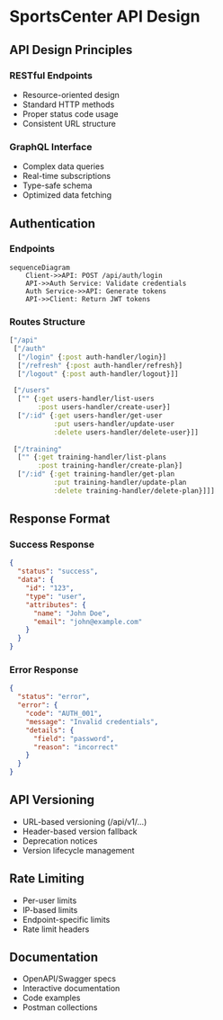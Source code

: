 # SportsCenter API Design

## API Design Principles

### RESTful Endpoints
- Resource-oriented design
- Standard HTTP methods
- Proper status code usage
- Consistent URL structure

### GraphQL Interface
- Complex data queries
- Real-time subscriptions
- Type-safe schema
- Optimized data fetching

## Authentication

### Endpoints
```mermaid
sequenceDiagram
    Client->>API: POST /api/auth/login
    API->>Auth Service: Validate credentials
    Auth Service->>API: Generate tokens
    API->>Client: Return JWT tokens
```

### Routes Structure
```clojure
["/api"
 ["/auth"
  ["/login" {:post auth-handler/login}]
  ["/refresh" {:post auth-handler/refresh}]
  ["/logout" {:post auth-handler/logout}]]
 
 ["/users"
  ["" {:get users-handler/list-users
       :post users-handler/create-user}]
  ["/:id" {:get users-handler/get-user
           :put users-handler/update-user
           :delete users-handler/delete-user}]]
 
 ["/training"
  ["" {:get training-handler/list-plans
       :post training-handler/create-plan}]
  ["/:id" {:get training-handler/get-plan
           :put training-handler/update-plan
           :delete training-handler/delete-plan}]]]
```

## Response Format

### Success Response
```json
{
  "status": "success",
  "data": {
    "id": "123",
    "type": "user",
    "attributes": {
      "name": "John Doe",
      "email": "john@example.com"
    }
  }
}
```

### Error Response
```json
{
  "status": "error",
  "error": {
    "code": "AUTH_001",
    "message": "Invalid credentials",
    "details": {
      "field": "password",
      "reason": "incorrect"
    }
  }
}
```

## API Versioning
- URL-based versioning (/api/v1/...)
- Header-based version fallback
- Deprecation notices
- Version lifecycle management

## Rate Limiting
- Per-user limits
- IP-based limits
- Endpoint-specific limits
- Rate limit headers

## Documentation
- OpenAPI/Swagger specs
- Interactive documentation
- Code examples
- Postman collections

